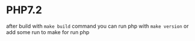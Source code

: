 # PHP7.2

after build with `make build` command you can run php with `make version` or add some run to make for run php
